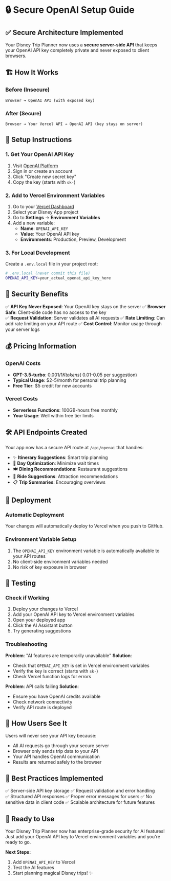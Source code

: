# 🔒 Secure OpenAI Setup Guide

## ✅ **Secure Architecture Implemented**

Your Disney Trip Planner now uses a **secure server-side API** that keeps your OpenAI API key completely private and never exposed to client browsers.

## 🏗️ **How It Works**

### **Before (Insecure)**
```
Browser → OpenAI API (with exposed key)
```

### **After (Secure)**  
```
Browser → Your Vercel API → OpenAI API (key stays on server)
```

## 🚀 **Setup Instructions**

### **1. Get Your OpenAI API Key**
1. Visit [OpenAI Platform](https://platform.openai.com/api-keys)
2. Sign in or create an account
3. Click "Create new secret key"
4. Copy the key (starts with `sk-`)

### **2. Add to Vercel Environment Variables**
1. Go to your [Vercel Dashboard](https://vercel.com/dashboard)
2. Select your Disney App project
3. Go to **Settings** → **Environment Variables**
4. Add a new variable:
   - **Name**: `OPENAI_API_KEY`
   - **Value**: Your OpenAI API key
   - **Environments**: Production, Preview, Development

### **3. For Local Development**
Create a `.env.local` file in your project root:
```bash
# .env.local (never commit this file)
OPENAI_API_KEY=your_actual_openai_api_key_here
```

## 🔐 **Security Benefits**

✅ **API Key Never Exposed**: Your OpenAI key stays on the server
✅ **Browser Safe**: Client-side code has no access to the key  
✅ **Request Validation**: Server validates all AI requests
✅ **Rate Limiting**: Can add rate limiting on your API route
✅ **Cost Control**: Monitor usage through your server logs

## 💰 **Pricing Information**

### **OpenAI Costs**
- **GPT-3.5-turbo**: $0.001/1K tokens (~$0.01-0.05 per suggestion)
- **Typical Usage**: $2-5/month for personal trip planning
- **Free Tier**: $5 credit for new accounts

### **Vercel Costs**
- **Serverless Functions**: 100GB-hours free monthly
- **Your Usage**: Well within free tier limits

## 🛠️ **API Endpoints Created**

Your app now has a secure API route at `/api/openai` that handles:

- ✨ **Itinerary Suggestions**: Smart trip planning
- 🎯 **Day Optimization**: Minimize wait times  
- 🍽️ **Dining Recommendations**: Restaurant suggestions
- 🎢 **Ride Suggestions**: Attraction recommendations
- 📋 **Trip Summaries**: Encouraging overviews

## 🔧 **Deployment**

### **Automatic Deployment**
Your changes will automatically deploy to Vercel when you push to GitHub.

### **Environment Variable Setup**
1. The `OPENAI_API_KEY` environment variable is automatically available to your API routes
2. No client-side environment variables needed
3. No risk of key exposure in browser

## 🧪 **Testing**

### **Check if Working**
1. Deploy your changes to Vercel
2. Add your OpenAI API key to Vercel environment variables
3. Open your deployed app
4. Click the AI Assistant button
5. Try generating suggestions

### **Troubleshooting**

**Problem**: "AI features are temporarily unavailable"
**Solution**: 
- Check that `OPENAI_API_KEY` is set in Vercel environment variables
- Verify the key is correct (starts with `sk-`)
- Check Vercel function logs for errors

**Problem**: API calls failing
**Solution**:
- Ensure you have OpenAI credits available
- Check network connectivity
- Verify API route is deployed

## 📱 **How Users See It**

Users will never see your API key because:
- All AI requests go through your secure server
- Browser only sends trip data to your API
- Your API handles OpenAI communication
- Results are returned safely to the browser

## 🎯 **Best Practices Implemented**

✅ Server-side API key storage
✅ Request validation and error handling  
✅ Structured API responses
✅ Proper error messages for users
✅ No sensitive data in client code
✅ Scalable architecture for future features

## 🚀 **Ready to Use**

Your Disney Trip Planner now has enterprise-grade security for AI features! Just add your OpenAI API key to Vercel environment variables and you're ready to go.

**Next Steps:**
1. Add `OPENAI_API_KEY` to Vercel
2. Test the AI features
3. Start planning magical Disney trips! ✨ 